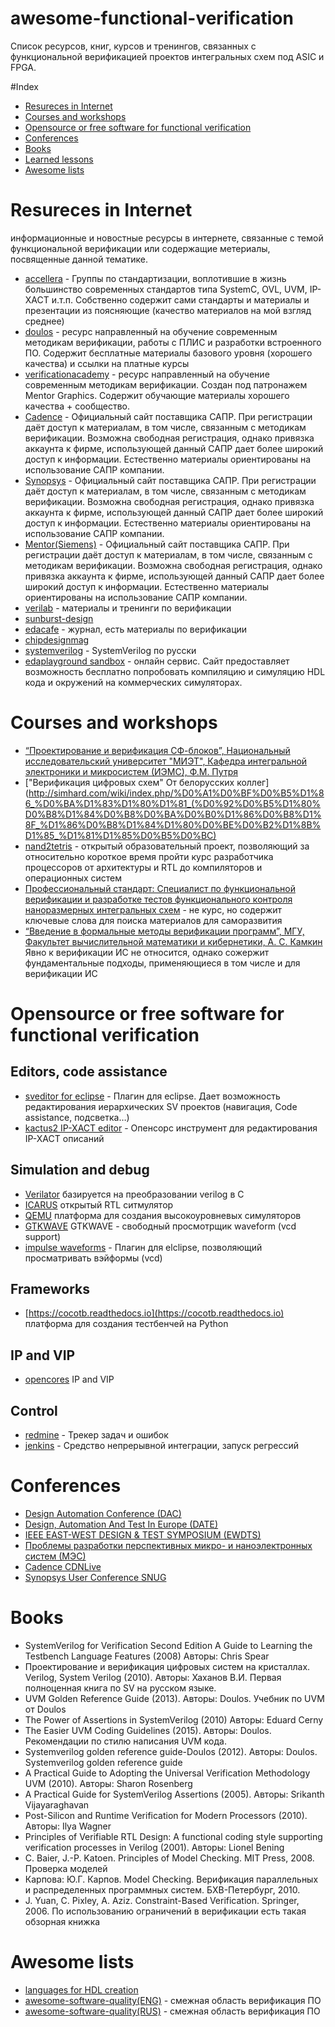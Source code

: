 # awesome-functional-verification

Список ресурсов, книг, курсов и тренингов, связанных с функциональной верификацией проектов интегральных схем под ASIC и FPGA.

#Index

* [Resureces in Internet](#resureces-in-internet)
* [Courses and workshops](#courses-and-workshops)
* [Opensource or free software for functional verification](#opensource-or-free-software-for-functional-verification)
* [Conferences](#conferences)
* [Books](#Books)
* [Learned lessons](#learned-lessons)
* [Awesome lists](#awesome-lists)

# Resureces in Internet

информационные и новостные ресурсы в интернете, связанные с темой функциональной верификации или содержащие метериалы, посвященные данной тематике.

* [accellera](http://www.accellera.org) - Группы по стандартизации, воплотившие в жизнь большинство современных стандартов типа SystemC, OVL, UVM, IP-XACT и.т.п. Собственно содержит сами стандарты и материалы и презентации из поясняющие (качество материалов на мой взгляд среднее)
* [doulos](http://www.doulos.com) - ресурс направленный на обучение современным методикам верификации, работы с ПЛИC и разработки встроенного ПО. Содержит бесплатные материалы базового уровня (хорошего качества) и ссылки на платные курсы
* [verificationacademy](http://www.verificationacademy.com) - ресурс направленный на обучение современным методикам верификации. Создан под патронажем Mentor Graphics. Содержит обучающие материалы хорошего качества + сообщество.
* [Cadence](http://www.cadence.com) - Официальный сайт поставщика САПР. При регистрации даёт доступ к материалам, в том числе, связанным с методикам верификации. Возможна свободная регистрация, однако привязка аккаунта к фирме, использующей данный САПР дает более широкий доступ к информации. Естественно материалы ориентированы на использование САПР компании.
* [Synopsys](http://www.synopsys.com) - Официальный сайт поставщика САПР. При регистрации даёт доступ к материалам, в том числе, связанным с методикам верификации. Возможна свободная регистрация, однако привязка аккаунта к фирме, использующей данный САПР дает более широкий доступ к информации. Естественно материалы ориентированы на использование САПР компании.
* [Mentor(Siemens)](http://www.mentor.com) - Официальный сайт поставщика САПР. При регистрации даёт доступ к материалам, в том числе, связанным с методикам верификации. Возможна свободная регистрация, однако привязка аккаунта к фирме, использующей данный САПР дает более широкий доступ к информации. Естественно материалы ориентированы на использование САПР компании.
* [verilab](http://www.verilab.com/resources/papers-and-presentations/) - материалы и тренинги по верификации
* [sunburst-design](http://www.sunburst-design.com/papers/)
* [edacafe](http://www10.edacafe.com) - журнал, есть материалы по верификации
* [chipdesignmag](http://chipdesignmag.com)
* [systemverilog](http://systemverilog.ru/) - SystemVerilog по русски
* [edaplayground sandbox](https://www.edaplayground.com/) - онлайн сервис. Сайт  предоставляет возможность бесплатно  попробовать компиляцию и симуляцию HDL кода и окружений на коммерческих симуляторах.



# Courses and workshops

* [“Проектирование и верификация СФ-блоков”, Национальный исследовательский университет "МИЭТ", Кафедра интегральной электроники и микросистем (ИЭМС), Ф.М. Путря](https://miet.ru/upload/iblock/401/Annot_PRO_13_2.pdf)
* ["Верификация цифровых схем" От белорусских коллег](http://simhard.com/wiki/index.php/%D0%A1%D0%BF%D0%B5%D1%86_%D0%BA%D1%83%D1%80%D1%81_(%D0%92%D0%B5%D1%80%D0%B8%D1%84%D0%B8%D0%BA%D0%B0%D1%86%D0%B8%D1%8F_%D1%86%D0%B8%D1%84%D1%80%D0%BE%D0%B2%D1%8B%D1%85_%D1%81%D1%85%D0%B5%D0%BC)
* [nand2tetris](https://www.nand2tetris.org/) - открытый образовательный проект, позволяющий за относительно короткое время пройти курс разработчика процессоров от архитектуры и RTL до компиляторов и операционных систем
* [Профессиональный стандарт: Специалист по функциональной верификации и разработке тестов функционального контроля наноразмерных интегральных схем](http://www.garant.ru/products/ipo/prime/doc/70563026/) - не курс, но содержит ключевые слова для поиска материалов для саморазвития
* [“Введение в формальные методы верификации программ”, МГУ, Факультет вычислительной математики и кибернетики,  А. С. Камкин ](http://sp.cs.msu.ru/courses/vmp/kamkin_mc2018.pdf) Явно к верификации ИС не относится, однако сожержит фундаментальные подходы, применяющиеся в том числе и для верификации ИС


# Opensource or free software for functional verification

## Editors, code assistance

* [sveditor for eclipse](http://marketplace.eclipse.org/content/sveditor) - Плагин для eclipse. Дает возможность редактирования иерархических SV проектов (навигация, Code assistance, подсветка…)
* [kactus2 IP-XACT editor](https://sourceforge.net/projects/kactus2/) - Опенсорс инструмент для редактирования IP-XACT описаний

## Simulation and debug

* [Verilator](http://www.veripool.org/wiki/verilator) базируется на преобразовании verilog в С
* [ICARUS](http://iverilog.icarus.com) открытый RTL ситмулятор
* [QEMU](http://wiki.qemu.org/Main_Page) платформа для создания высокоуровневых симуляторов
* [GTKWAVE](http://gtkwave.sourceforge.net) GTKWAVE - свободный просмотрщик waveform (vcd support)
* [impulse waveforms](https://marketplace.eclipse.org/content/impulse#group-screenshots) - Плагин для elclipse, позволяющий просматривать вэйформы (vcd)


## Frameworks

* [https://cocotb.readthedocs.io](https://cocotb.readthedocs.io) платформа для создания тестбенчей на Python

## IP and VIP

* [opencores](https://opencores.org/howto/eda) IP and VIP

## Control

* [redmine](http://www.redmine.org/) - Трекер задач и ошибок
* [jenkins](https://jenkins.io/)  - Средство непрерывной интеграции, запуск регрессий
     

# Conferences

* [Design Automation Conference (DAC)](https://dac.com/)
* [Design, Automation And Test In Europe (DATE)](https://www.date-conference.com/)
* [IEEE EAST-WEST DESIGN & TEST SYMPOSIUM (EWDTS)](https://conf.ewdtest.com/)
* [Проблемы разработки перспективных  микро- и наноэлектронных систем (МЭС)](http://www.mes-conference.ru/index.php?ls=ru)
* [Cadence CDNLive](https://www.cadence.com/content/cadence-www/global/en_US/home/cdnlive.html)
* [Synopsys User Conference SNUG](https://www.synopsys.com/community/snug.html)

# Books

* SystemVerilog for Verification Second Edition A Guide to Learning the  Testbench Language Features (2008)  Авторы: Chris Spear
* Проектирование и верификация цифровых систем на кристаллах. Verilog,  System Verilog (2010).     Авторы: Хаханов В.И. Первая полноценная книга по SV на русском языке.
* UVM Golden Reference Guide (2013). Авторы: Doulos.  Учебник по UVM от Doulos
* The Power of Assertions in SystemVerilog (2010) Авторы: Eduard Cerny
* The Easier UVM Coding Guidelines (2015). Авторы: Doulos. Рекомендации по стилю написания UVM кода.
* Systemverilog golden reference guide-Doulos (2012). Авторы: Doulos. Systemverilog golden reference guide
* A Practical Guide to Adopting the Universal Verification Methodology UVM  (2010). Авторы: Sharon Rosenberg
* A Practical Guide for SystemVerilog Assertions (2005). Авторы: Srikanth Vijayaraghavan
* Post-Silicon and Runtime Verification for Modern Processors (2010). Авторы: Ilya Wagner
* Principles of Verifiable RTL Design: A functional coding style  supporting verification processes in Verilog (2001). Авторы: Lionel Bening
* C.  Baier, J.-P. Katoen. Principles of Model Checking. MIT Press, 2008. Проверка моделей
* Карпова: Ю.Г. Карпов. Model Checking. Верификация параллельных и распределенных программных систем. БХВ-Петербург, 2010.
* J.  Yuan, C. Pixley, A. Aziz. Constraint-Based Verification. Springer, 2006.  По  использованию ограничений в верификации есть такая обзорная книжка


# Awesome lists

* [languages for HDL creation](https://github.com/drom/awesome-hdl)
* [awesome-software-quality(ENG)](https://github.com/ligurio/awesome-software-quality#formal-software-verification) - смежная область верификация ПО
* [awesome-software-quality(RUS)](https://github.com/ligurio/awesome-software-quality#%D0%A4%D0%BE%D1%80%D0%BC%D0%B0%D0%BB%D1%8C%D0%BD%D0%B0%D1%8F-%D0%B2%D0%B5%D1%80%D0%B8%D1%84%D0%B8%D0%BA%D0%B0%D1%86%D0%B8%D1%8F-%D0%9F%D0%9E) - смежная область верификация ПО


